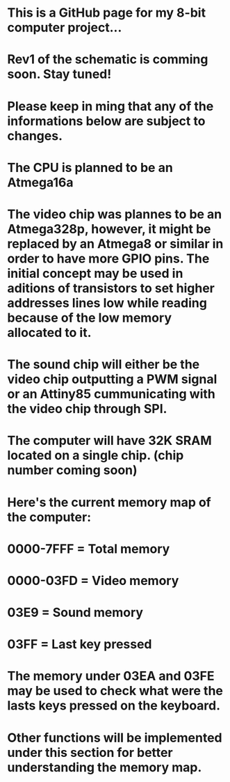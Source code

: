 # This is a GitHub page for my 8-bit computer project...
# 
# Rev1 of the schematic is comming soon. Stay tuned!
#
# Please keep in ming that any of the informations below are subject to changes.
# The CPU is planned to be an Atmega16a
# The video chip was plannes to be an Atmega328p, however, it might be replaced by an Atmega8 or similar in order to have more GPIO pins. The initial concept may be used in aditions of transistors to set higher addresses lines low while reading because of the low memory allocated to it.
# The sound chip will either be the video chip outputting a PWM signal or an Attiny85 cummunicating with the video chip through SPI.
# The computer will have 32K SRAM located on a single chip. (chip number coming soon)
#
# Here's the current memory map of the computer:
#   0000-7FFF = Total memory
#   0000-03FD = Video memory
#   03E9 = Sound memory
#   03FF = Last key pressed
#   The memory under 03EA and 03FE may be used to check what were the lasts keys pressed on the keyboard.
# Other functions will be implemented under this section for better understanding the memory map.
